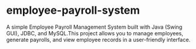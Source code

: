 # employee-payroll-system
A simple Employee Payroll Management System built with Java (Swing GUI), JDBC, and MySQL.This project allows you to manage employees, generate payrolls, and view employee records in a user-friendly interface.
